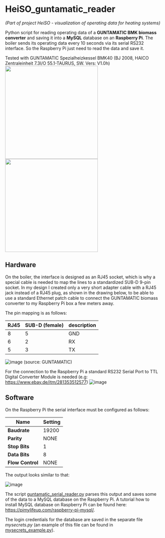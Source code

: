 # HeiSO_guntamatic_reader

*(Part of project HeiSO - visualization of operating data for heating systems)*

Python script for reading operating data of a **GUNTAMATIC BMK biomass converter** and saving it into a **MySQL** database on an **Raspberry Pi**.
The boiler sends its operating data every 10 seconds via its serial RS232 interface. So the Raspberry Pi just need to read the data and save it.

Tested with GUNTAMATIC Spezialheizkessel BMK40 (BJ 2008, HAICO Zentraleinheit 7.3I/O 55.1-TAURUS, SW. Vers: V1.0h)
<img src="https://user-images.githubusercontent.com/36072504/157074498-77abc48d-92bc-413f-a5a4-66ef43855495.png" height="300px">     <img src="https://user-images.githubusercontent.com/36072504/157075022-8b63f3b2-83e1-4d5c-8b9e-4e7c5fb033e1.png" height="300px"> 


## Hardware

On the boiler, the interface is designed as an RJ45 socket, which is why a special cable is needed to map the lines to a standardized SUB-D 9-pin socket. In my design I created only a very short adapter cable with a RJ45 jack instead of a RJ45 plug, as shown in the drawing below, to be able to use a standard Ethernet patch cable to connect the GUNTAMATIC biomass converter to my Raspberry Pi box a few meters away.

The pin mapping is as follows:

|RJ45   | SUB-D (female)  |description   |
|---|---|---|
|8   |5   |GND   |
|6   |2   |RX   |
|5   |3   |TX   |

![image](https://user-images.githubusercontent.com/36072504/157071015-22a067dd-5bea-4661-a558-8260ffe9c703.png) (source: GUNTAMATIC)


For the connection to the Raspberry Pi a standard RS232 Serial Port to TTL Digital Converter Module is needed (e.g: https://www.ebay.de/itm/281353512577) 
![image](https://user-images.githubusercontent.com/36072504/157070491-f4058956-79ce-4551-a098-801203999cd3.png)

## Software

On the Raspberry Pi the serial interface must be configured as follows:

|Name|Setting|
|---|---|
|**Baudrate**	|19200|
|**Parity**	|NONE|
|**Stop Bits**	|1|
|**Data Bits**	|8|
|**Flow Control**	|NONE|

The output looks similar to that:

![image](https://user-images.githubusercontent.com/36072504/157072256-863d018d-4665-4a5d-95df-6bd5ecb0086e.png)

The script [guntamatic_serial_reader.py](https://github.com/techniccontroller/HeiSO_guntamatic_reader/blob/main/guntamatic_serial_reader.py) parses this output and saves some of the data to a MySQL database on the Raspberry Pi. A tutorial how to install MySQL database on Raspberry Pi can be found here: https://pimylifeup.com/raspberry-pi-mysql/. 

The login credentials for the database are saved in the separate file *mysecrets.py* (an example of this file can be found in [mysecrets_example.py](https://github.com/techniccontroller/HeiSO_guntamatic_reader/blob/main/mysecrets_example.py)).

